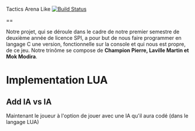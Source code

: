 Tactics Arena Like  [![Build Status](https://travis-ci.org/Drakirus/Tactics_Arena_Like.svg?branch=IA_lua)](https://travis-ci.org/Drakirus/Tactics_Arena_Like/branches)

==

Notre projet, qui se déroule dans le cadre de notre premier semestre de deuxième année de licence SPI, a pour but de nous faire programmer en langage C une version, fonctionnelle sur la console et qui nous est propre, de ce jeu. Notre trinôme se compose de **Champion Pierre, Laville Martin et Mok Modira**.

# Implementation LUA
## Add IA vs IA

Maintenant le joueur à l'option de jouer avec une IA qu'il aura codé (dans le langage LUA)
